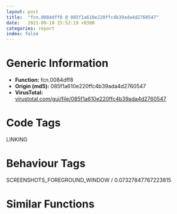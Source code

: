 ```yaml
---
layout: post
title:  "fcn.0084dff8 @ 085f1a610e220ffc4b39ada4d2760547"
date:   2021-09-10 15:52:19 +0300
categories: report
index: false
---
```


# Generic Information
- **Function:** fcn.0084dff8
- **Origin (md5):** 085f1a610e220ffc4b39ada4d2760547
- **VirusTotal:** [virustotal.com/gui/file/085f1a610e220ffc4b39ada4d2760547][virustotal_ref]

# Code Tags
<span class="tag" id="LINKING">LINKING</span>


# Behaviour Tags
<span class="bhv-tag" id="SCREENSHOTS_FOREGROUND_WINDOW">SCREENSHOTS_FOREGROUND_WINDOW / 0.07327847767223815</span>

# Similar Functions
<script type="text/javascript" src="https://www.gstatic.com/charts/loader.js"></script>
<script type="text/javascript">

    google.charts.load('current', {'packages':['corechart']});
    google.charts.setOnLoadCallback(drawChart);

    function drawChart() {
    var data = new google.visualization.DataTable();
        data.addColumn('number', 'X');
        data.addColumn('number', 'Y');
        data.addColumn({type: 'string', role: 'tooltip', 'p': {'html': true}});
        data.addColumn({'type': 'string', 'role': 'style'});
        
        data.addRows([
    [1077.6236572265625, -538.7274169921875, '<b><a href="/report/fcn.0084dff8@085f1a610e220ffc4b39ada4d2760547">fcn.0084dff8</a><br>@085f1a610e220ffc4b39ada4d2760547</b><br>', 'point { fill-color: #e0440e; }'],
[-1077.6236572265625, 538.7271728515625, '<b><a href="/report/fcn.0081aad0@d7f6321393aa1e48372c56e725bcd270">fcn.0081aad0</a><br>@d7f6321393aa1e48372c56e725bcd270</b><br>', 'null'],

        ]);

    var options = {
        title: 'Similarity Plot',
        legend: 'none',
        colors: ['#dedbd9', '#e6693e', '#ec8f6e', '#f3b49f', '#f6c7b6'],
        tooltip: {isHtml: true, trigger: 'both'},
        explorer: {
        actions: ["dragToZoom", "rightClickToReset"],
        },
        chartArea: {
        width: '80%',
        height: '80%'
        },
        width: '100%',
        height: '100%'
    };

    var chart = new google.visualization.ScatterChart(document.getElementById('chart_div'));

    chart.draw(data, options);
    }
    
</script>


<div id="chart_div" style="width: 100%px; height: 100%;"></div>

# Disassembled Code
{% highlight nasm %}

ret
inc esi
test cl, cl
jmp 0x6ac51e
push ecx
push eax
jmp 0x6ae3be
mov dword[ebp-8], ecx
jmp 0x68c364
je 0x83f648
mov ebx, dword[ebp+0xc]
neg ah
lea eax, [ebp-0x114]
sub cl, 0x79
xor edx, edx
sub ebx, eax
mov si, bx
mov edi, edi
cwde
cbw
mov eax, 0x1a39646b
mov cl, dl
btc si, si
rol eax, cl
lea esi, [ebp+edx-0x114]
stc
add al, dl
xor al, byte[ebx+esi]
jmp 0x68c9ed
jae 0x6ac524
mov ecx, dword[eax+edi+0x1c]
lea edx, [ecx+esi*4]
bt cx, dx
mov ecx, dword[edx+edi]
cmp si, 0x2712
jmp 0x82c66c
jl 0x83e7b0
jmp 0x694d17
ret
test ebx, ebx
jmp 0x68914f
ja 0x68c324
movsx ecx, cl
lea edx, [edx+edx*4]
cmp esi, esp
test di, bx
cmc
lea edx, [ecx+edx*2-0x30]
xchg cl, cl
mov cl, byte[esi]
test cl, cl
jne 0x834686
push 0
jmp 0x836ec1
call fcn.0084dff8
add esp, 0xc
movzx esi, di
pop esi
xchg bx, bx
pop ebx
not edi
pop edi
mov esp, ebp
not ebp
movsx ebp, cx
movzx ebp, di
pop ebp
ret
mov dword[ebp+8], edx
jmp 0x6a2396
mov byte[ebp+eax-0x114], 0
cmovs eax, ebp
mov eax, dword[sym.imp.KERNEL32.dll_GetModuleHandleA]
jmp 0x849137
mov byte[esi], al
jmp 0x84b93d
ret
mov cl, byte[esi+2]
add esi, 2
clc
sub edx, edx
test cl, cl
jmp 0x834680
jne 0x8301f7
lea edx, [ebp-0x114]
push edx
mov eax, dword[sym.imp.KERNEL32.dll_LoadLibraryA]
jmp 0x6a78c2
je 0x6ac524
cmp ecx, eax
jmp 0x8397ec
mov ecx, dword[ebp+0xc]
mov edx, dword[ebp-0xc]
rol esi, 0xd3
or si, sp
sub si, 0x67df
mov eax, dword[ebp+8]
mov si, 0x59c4
shld si, di, 0x34
lea esi, [ebx+eax]
btc ax, di
adc ax, cx
cbw
mov eax, dword[ebp+0x10]
cmp ax, 0x12a7
push eax
sar esi, 1
and eax, esi
movsx eax, si
cmp dl, al
mov eax, dword[edx+esi*4]
add eax, edi
call fcn.006ae5c0
add esp, 4
cmp eax, 0xffffffff
jmp 0x6a33fd
ret
mov edx, dword[edi+0x3c]
stc
add edx, edi
test si, bp
cmc
cmp dword[edx], 0x4550
jne 0x8322e8
mov eax, dword[edx+0x78]
clc
cmp ebp, 0x569d13c1
test cl, 0xeb
mov dword[ebp-4], eax
test esi, 0x5ef17789
cmc
stc
test eax, eax
je 0x8322e8
mov edx, dword[edx+0x7c]
push ebx
test bp, dx
push esi
or esi, 0xffffffff
cmp dh, ah
stc
mov dword[ebp-0x10], edx
jmp 0x824d5c
mov esp, ebp
mov ebp, 0xb1d075e
pop ebp
jmp 0x6897e2
cmp ecx, dword[eax+edi+0x14]
jmp 0x83723b
mov ecx, dword[ebp-4]
mov al, al
xchg dh, ah
movzx edx, di
mov edx, dword[ecx+edi+0x24]
mov cl, 0x1d
cmovo cx, ax
cwde
lea eax, [edx+esi*2]
movzx ecx, word[eax+edi]
movsx edx, dx
not dl
lea edx, [ebx+1]
jmp 0x646df4
mov esp, ebp
xchg ebp, ebp
pop ebp
jmp 0x643b93
pop esi
mov bx, 0x143a
pop ebx
sets ah
not ah
lea eax, [ecx+edi]
mov edi, 0x233330c1
pop edi
jmp 0x6a77fd
jmp 0x81c1f9
je 0x81c1f2
test eax, eax
jmp 0x8383af
mov esp, ebp
cmovge ebp, esp
pop ebp
jmp 0x6952db
call eax
test eax, eax
jmp 0x8301f1
jne 0x8478bd
pop esi
test bh, ah
shl bl, cl
rcr ebx, cl
pop ebx
sub eax, eax
mov edi, 0x6f2a724a
pop edi
jmp 0x697d49
call fcn.0084dff8
add esp, 0xc
pop esi
movzx bx, bl
mov bx, ax
pop ebx
mov edi, 0xa906b0d
movzx edi, cx
pop edi
jmp 0x69aeb1
push eax
push edi
mov ax, 0x638d
jmp 0x847f4f
jae 0x69dab6
lea eax, [ecx+edi]
mov cl, byte[eax]
or esi, esi
and esi, ebp
mov esi, eax
test cl, cl
je 0x6ac524
mov edi, edi
clc
jmp 0x8478bd
jne 0x69044b
pop esi
pop ebx
bts di, bp
ror di, 0xef
sub eax, eax
mov di, 0x2934
pop edi
jmp 0x83b9f3
lea ebx, [esi-1]
stc
cmp di, dx
cmp dword[ebp+8], ebx
jmp 0x83e7a4
jb 0x82bc5c
mov eax, dword[ebp+8]
movsx ecx, cx
not cx
lea ecx, [ebp-0x114]
push ecx
jmp 0x68c38a
cmp ecx, 0x104
jae 0x6ac524
mov dword[ebp+8], 0
jmp 0x82bc40
je 0x81d381
mov byte[ebx+eax], dl
xchg dx, dx
mov edx, dword[ebp+8]
jmp 0x84bc3f
mov dword[ebp-8], esi
test si, dx
stc
cmp ecx, 0xffff
ja 0x82e34f
sub ecx, dword[eax+edi+0x10]
test eax, 0x2b434964
cmc
jmp 0x698bb7
dec ebx
cmp esi, 0x14d77cbc
stc
add edx, edi
clc
cmc
test bp, 0x3260
mov dword[ebp+8], 0
stc
cmp sp, bx
mov dword[ebp-0xc], edx
cmp ecx, 0x50a25e0d
stc
jmp 0x68b9ff
je 0x8310ab
mov cl, byte[esi+1]
jmp 0x643d44
mov esp, ebp
pop ebp
ret
jne 0x82f132
cmp byte[ebp+0x10], 0
jmp 0x646ec1
test ecx, ecx
jbe 0x81d381
lea ebx, [ebp-0x114]
cmp dx, 0x3629
sal dl, cl
rcl dl, cl
sub ebx, eax
or dl, 0xc4
mov dl, byte[eax]
cmp si, dx
test dl, dl
jmp 0x821934
test ecx, ecx
jmp 0x690445
mov esp, ebp
xchg ebp, ebp
pop ebp
jmp 0x68da31
pop edi
jmp 0x82d4f7
mov ebx, dword[eax+edi+0x18]
test ebx, ebx
je 0x83e7b0
mov edx, dword[eax+edi+0x20]
jmp 0x8260a8
cmp byte[esi+1], 0x23
jmp 0x8340cb
je 0x6ac524
cmp eax, edi
jmp 0x82babd
mov esp, ebp
mov ebp, edx
cmovle bp, di
movzx ebp, ax
pop ebp
ret
mov ecx, esi
cmp dx, 0x52c2
sub ecx, eax
test edi, 0x13424fb8
stc
jmp 0x81d396
je 0x8322e8
mov eax, 0x5a4d
cmp word[edi], ax
je 0x695f9b
sub eax, eax
pop edi
jmp 0x827bce
lea ecx, [esi+1]
je 0x68ddd1
push 0
jmp 0x6444bd
je 0x68c324
mov bl, cl
sub bl, 0x30
inc esi
jmp 0x83b760
push edx
push eax
jmp 0x68c345
jae 0x6ac524
mov edx, dword[eax+edi+0x1c]
cmp cx, 0x7459
test ax, si
lea ecx, [edx+ecx*4]
stc
test di, 0x4cdd
mov ecx, dword[ecx+edi]
cmp ecx, esi
cmc
test ecx, ecx
jmp 0x81c076
je 0x699880
cmp eax, 1
jmp 0x8399fc
jb 0x69dab6
mov edx, dword[ebp-0x10]
lea edx, [edx+eax]
cmp edi, 0x235a18c7
cmp ecx, edx
jmp 0x81bf7d
jne 0x81c1f9
inc esi
mov dword[ebp+8], esi
jmp 0x81c1f9
cmp bl, 9
jmp 0x68c302
mov esp, ebp
jmp 0x84e82a
jle 0x694d06
mov eax, dword[ebp-4]
mov esi, dword[ebp-8]
cmp esi, dword[eax+edi+0x14]
jmp 0x686352
mov eax, dword[ebp+0xc]
jmp 0x818cbc
cmp cl, 0x2e
jmp 0x826f7a
mov eax, dword[sym.imp.KERNEL32.dll_GetProcAddress]
call eax
pop esi
pop ebx
movzx edi, ax
jmp 0x82e267
call eax
test eax, eax
jmp 0x68f42e
call eax
pop esi
pop ebx
jmp 0x84e1a6
je 0x84e54c
inc edx
stc
cmp edx, 0x104
jmp 0x84e546
inc edx
inc eax
cmc
test bp, bp
mov dword[ebp+8], edx
stc
cmp bx, bx
cmp edx, ecx
jmp 0x81d37b
je 0x8322e8
mov ecx, dword[ebp+0xc]
test ecx, ecx
jmp 0x8322d4
push ebp
add ebp, 0x5b295248
not ebp
sbb ebp, 0x44af22c5
mov ebp, esp
sub esp, 0x114
push edi
rcl edi, 0xce
btc di, cx
test ebx, edi
mov edi, dword[ebp+8]
cmp bp, 0x19ef
test edi, edi
jmp 0x84c4ca
pop edi
jmp 0x830c86
jb 0x646ee1
lea eax, [ebp-0x114]
push eax
movsx eax, bx
lahf
push edi
movzx eax, bp
movsx eax, si
mov eax, dword[sym.imp.KERNEL32.dll_GetProcAddress]
jmp 0x8491dc
pop ebp
ret

{% endhighlight %}

[virustotal_ref]: https://www.virustotal.com/gui/file/085f1a610e220ffc4b39ada4d2760547